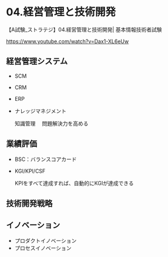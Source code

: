 # 04.経営管理と技術開発
【A試験_ストラテジ】04.経営管理と技術開発| 基本情報技術者試験

https://www.youtube.com/watch?v=Dax1-XL6eUw

## 経営管理システム
+ SCM
+ CRM
+ ERP
+ ナレッジマネジメント


   知識管理
　問題解決力を高める

## 業績評価
+ BSC：バランスコアカード
+ KGI/KPI/CSF
 
   KPIをすべて達成すれば、自動的にKGIが達成できる

## 技術開発戦略
## イノベーション
+ プロダクトイノベーション
+ プロセスイノベーション

